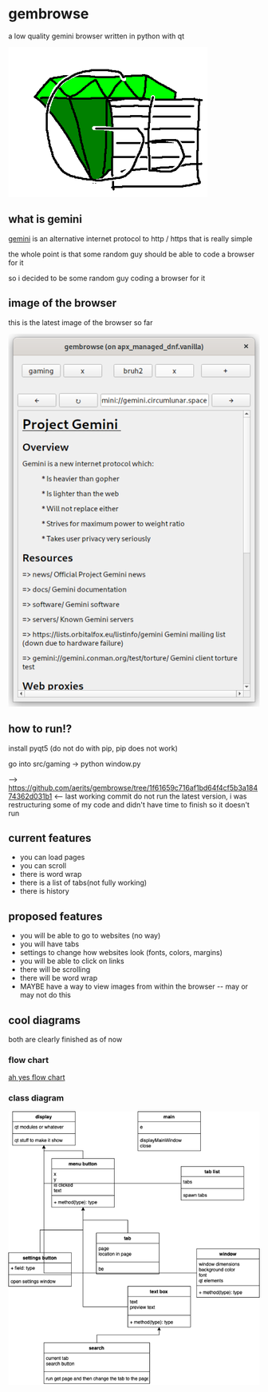 # gembrowse

a low quality gemini browser written in python with qt

![logo](https://github.com/aerits/gembrowse/blob/master/images/logo.png?raw=true)

## what is gemini

[gemini](https://gemini.circumlunar.space/) is an alternative internet protocol to http / https that is really simple

the whole point is that some random guy should be able to code a browser for it

so i decided to be some random guy coding a browser for it

## image of the browser

this is the latest image of the browser so far

![image of the browser](https://github.com/aerits/gembrowse/blob/master/images/gembrowse.png?raw=true)

## how to run!?

install pyqt5 (do not do with pip, pip does not work)

go into src/gaming -> python window.py

--> https://github.com/aerits/gembrowse/tree/1f61659c716af1bd64f4cf5b3a18474362d031b1 <-- last working commit do not run the latest version, i was restructuring some of my code and didn't have time to finish so it doesn't run

## current features

* you can load pages
* you can scroll
* there is word wrap
* there is a list of tabs(not fully working)
* there is history

## proposed features

* you will be able to go to websites (no way)
* you will have tabs
* settings to change how websites look (fonts, colors, margins)
* you will be able to click on links
* there will be scrolling
* there will be word wrap
* MAYBE have a way to view images from within the browser -- may or may not do this

## cool diagrams

both are clearly finished as of now

### flow chart

[ah yes flow chart](https://github.com/aerits/gembrowse/blob/master/images/gaming.pdf)

### class diagram

![ah yes class diagram](https://github.com/aerits/gembrowse/blob/master/images/classdiagram.png?raw=true)
